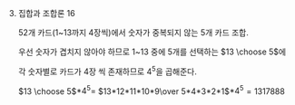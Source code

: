 3. 집합과 조합론 16
    
    52개 카드(1~13까지 4장씩)에서 숫자가 중복되지 않는 5개 카드 조합.
    
    우선 숫자가 겹치지 않아야 하므로 1~13 중에 5개를 선택하는 $13 \choose 5$에 
    
    각 숫자별로 카드가 4장 씩 존재하므로 $4^5$을 곱해준다.
    
    $13 \choose 5$$* 4^5 =$ $13*12*11*10*9\over 5*4*3*2*1$$*4^5$$= 1317888$
